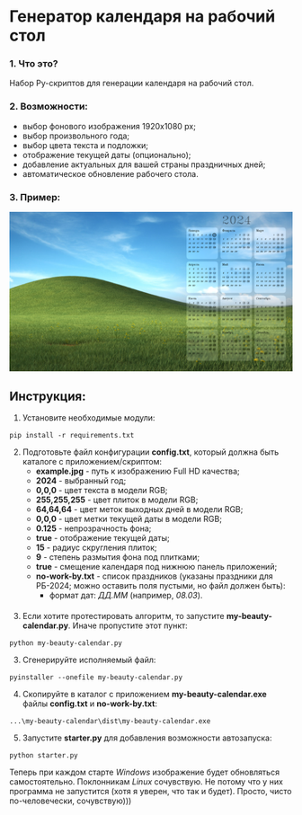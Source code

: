 # Генератор календаря на рабочий стол

### 1. Что это?
Набор Py-скриптов для генерации календаря на рабочий стол.

### 2. Возможности:
- выбор фонового изображения 1920х1080 px;
- выбор произвольного года;
- выбор цвета текста и подложки;
- отображение текущей даты (опционально);
- добавление актуальных для вашей страны праздничных дней;
- автоматическое обновление рабочего стола.

### 3. Пример:
![Результат](/other/calendar-2024.png)

## Инструкция:
1. Установите необходимые модули:

```shell
pip install -r requirements.txt
```

2. Подготовьте файл конфигурации **config.txt**, который должна быть каталоге с приложением/скриптом:
    - **example.jpg** - путь к изображению Full HD качества;
    - **2024** - выбранный год;
    - **0,0,0** - цвет текста в модели RGB;
    - **255,255,255** - цвет плиток в модели RGB;
    - **64,64,64** - цвет меток выходных дней в модели RGB;
    - **0,0,0** - цвет метки текущей даты в модели RGB;
    - **0.125** - непрозрачность фона;
    - **true** - отображение текущей даты;
    - **15** - радиус скругления плиток;
    - **9** - степень размытия фона под плитками;
    - **true** - смещение календаря под нижнюю панель приложений;
    - **no-work-by.txt** - список праздников (указаны праздники для РБ-2024; можно оставить поля пустыми, но файл должен быть):
      - формат дат: *ДД.ММ* (например, *08.03*).
#### 

3. Если хотите протестировать алгоритм, то запустите **my-beauty-calendar.py**. Иначе пропустите этот пункт:
```shell
python my-beauty-calendar.py
```

3. Сгенерируйте исполняемый файл:
```shell
pyinstaller --onefile my-beauty-calendar.py
``` 

4. Скопируйте в каталог с приложением **my-beauty-calendar.exe** файлы **config.txt** и **no-work-by.txt**:
```
...\my-beauty-calendar\dist\my-beauty-calendar.exe
```

5. Запустите **starter.py** для добавления возможности автозапуска:
```shell
python starter.py
```

Теперь при каждом старте *Windows* изображение будет обновляться самостоятельно.
Поклонникам *Linux* сочувствую. Не потому что у них программа не запустится (хотя я уверен, что так и будет). Просто, чисто по-человечески, сочувствую))) 
